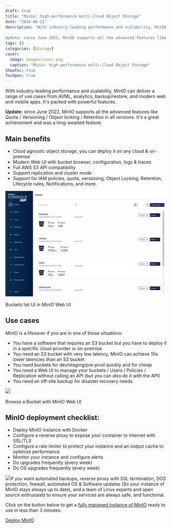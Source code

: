 ```yaml
---
draft: true
title: "Minio: high-performance multi-Cloud Object Storage"
date: "2024-08-21"
description: "With industry-leading performance and scalability, MinIO can deliver a range of use cases from AI/ML, analytics, backup/restore, and modern web and mobile apps. It's packed with powerful features.

Update: since June 2022, MinIO supports all the advanced features like Quota / Versioning / Object locking / Retention in all"
tags: []
categories: [Storage]
cover:
  image: images/cover.png
  caption: "Minio: high-performance multi-Cloud Object Storage"
ShowToc: true
TocOpen: true
---
```



With industry\-leading performance and scalability, MinIO can deliver a range of use cases from AI/ML, analytics, backup/restore, and modern web and mobile apps. It's packed with powerful features.

**Update:** since June 2022, MinIO supports all the advanced features like Quota / Versioning / Object locking / Retention in all versions. It's a great achievement and was a long\-awaited feature.

## Main benefits

* Cloud agnostic object storage, you can deploy it on any cloud \& on\-premise
* Modern Web UI with bucket browser, configuration, logs \& traces
* Full AWS S3 API compatibility
* Support replication and cluster mode
* Support for IAM policies, quota, versioning, Object Locking, Retention, Lifecycle rules, Notifications, and more.

![](images/image.png)

Buckets list UI in MinIO Web UI

## Use cases

MinIO is a lifesaver if you are in one of those situations:

* You have a software that requires an S3 bucket but you have to deploy it in a specific cloud provider or on\-premise
* You need an S3 bucket with very low latency, MinIO can achieve 10x lower latencies than an S3 bucket
* You need buckets for dev/staging/pre\-prod quickly and for cheap
* You need a Web UI to manage your buckets / Users / Policies / Replication without calling an API (but you can also do it with the API)
* You need an off\-site backup for disaster recovery needs

![](https://blog.elest.io/content/images/2022/06/image-2.png)

Browse a Bucket with MinIO Web UI

## MinIO deployment checklist:

* Deploy MinIO instance with Docker
* Configure a reverse proxy to expose your container to internet with SSL/TLS
* Configure a rate limiter to protect your instance and an output cache to optimize performance
* Monitor your instance and configure alerts
* Do upgrades frequently (every week)
* Do OS upgrades frequently (every week)

![](https://blog.elest.io/content/images/2022/06/image-7.png)If you want automated backups, reverse proxy with SSL termination, DOS protection, firewall, automated OS \& Software updates (So your instance of MinIO stays always up to date), and a team of Linux experts and open source enthusiasts to ensure your services are always safe, and functional.

Click on the button below to get a [fully managed instance of MinIO](https://octabyte.io/open-source/minio?ref=blog.octabyte.io) ready to use in less than 3 minutes. 

[Deploy MinIO](https://dash.elest.io/deploy?soft=MinIO&id=63&ref=blog.octabyte.io)

